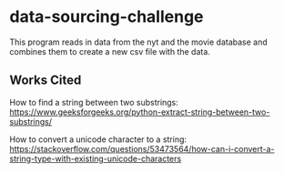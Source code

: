 # data-sourcing-challenge

This program reads in data from the nyt and the movie database and combines them to create a new csv file with the data.


## Works Cited

How to find a string between two substrings: https://www.geeksforgeeks.org/python-extract-string-between-two-substrings/

How to convert a unicode character to a string: https://stackoverflow.com/questions/53473564/how-can-i-convert-a-string-type-with-existing-unicode-characters

